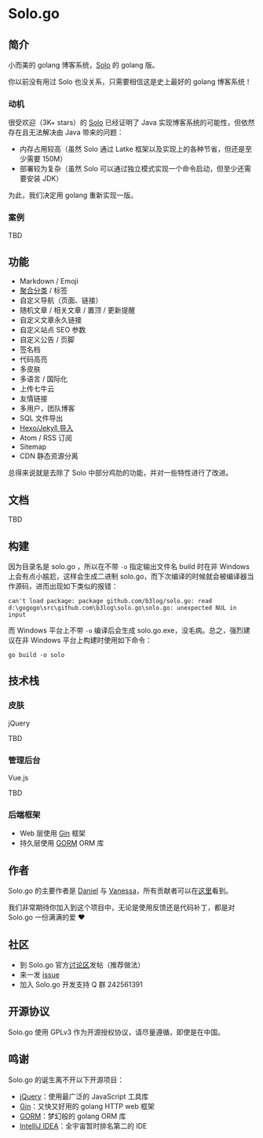 # Solo.go

## 简介

小而美的 golang 博客系统，[Solo](https://github.com/b3log/solo) 的 golang 版。

你以前没有用过 Solo 也没关系，只需要相信这是史上最好的 golang 博客系统！

### 动机

很受欢迎（3K+ stars）的 [Solo](https://github.com/b3log/solo) 已经证明了 Java 实现博客系统的可能性，但依然存在且无法解决由 Java 带来的问题：

* 内存占用较高（虽然 Solo 通过 Latke 框架以及实现上的各种节省，但还是至少需要 150M）
* 部署较为复杂（虽然 Solo 可以通过独立模式实现一个命令启动，但至少还需要安装 JDK）

为此，我们决定用 golang 重新实现一版。

### 案例

TBD

## 功能

* Markdown / Emoji
* [聚合分类](https://github.com/b3log/solo/issues/12256) / 标签
* 自定义导航（页面、链接）
* 随机文章 / 相关文章 / 置顶 / 更新提醒
* 自定义文章永久链接
* 自定义站点 SEO 参数
* 自定义公告 / 页脚
* 签名档
* 代码高亮
* 多皮肤
* 多语言 / 国际化
* 上传七牛云
* 友情链接
* 多用户，团队博客
* SQL 文件导出
* [Hexo/Jekyll 导入](https://hacpai.com/article/1498490209748)
* Atom / RSS 订阅
* Sitemap
* CDN 静态资源分离 

总得来说就是去除了 Solo 中部分鸡肋的功能，并对一些特性进行了改进。

## 文档

TBD

## 构建

因为目录名是 solo.go ，所以在不带 `-o` 指定输出文件名 build 时在非 Windows 上会有点小尴尬，这样会生成二进制 solo.go，而下次编译的时候就会被编译器当作源码，进而出现如下类似的报错：

```
can't load package: package github.com/b3log/solo.go: read d:\gogogo\src\github.com\b3log\solo.go\solo.go: unexpected NUL in input
```

而 Windows 平台上不带 `-o` 编译后会生成 solo.go.exe，没毛病。总之，强烈建议在非 Windows 平台上构建时使用如下命令：

```
go build -o solo
```

## 技术栈

### 皮肤

jQuery

TBD

### 管理后台

Vue.js

TBD

### 后端框架

* Web 层使用 [Gin](https://github.com/gin-gonic/gin) 框架
* 持久层使用 [GORM](https://github.com/jinzhu/gorm) ORM 库

## 作者

Solo.go 的主要作者是 [Daniel](https://github.com/88250) 与 [Vanessa](https://github.com/Vanessa219)，所有贡献者可以在[这里](https://github.com/b3log/symphony/graphs/contributors)看到。

我们非常期待你加入到这个项目中，无论是使用反馈还是代码补丁，都是对 Solo.go 一份满满的爱 :heart:

## 社区

* 到 Solo.go 官方[讨论区](https://hacpai.com/tag/Solo.go)发帖（推荐做法）
* 来一发 [issue](https://github.com/b3log/solo.go/issues/new)
* 加入 Solo.go 开发支持 Q 群 242561391

## 开源协议

Solo.go 使用 GPLv3 作为开源授权协议，请尽量遵循，即使是在中国。

## 鸣谢

Solo.go 的诞生离不开以下开源项目：

* [jQuery](https://github.com/jquery/jquery)：使用最广泛的 JavaScript 工具库
* [Gin](https://github.com/gin-gonic/gin)：又快又好用的 golang HTTP web 框架
* [GORM](https://github.com/jinzhu/gorm)：梦幻般的 golang ORM 库
* [IntelliJ IDEA](https://www.jetbrains.com/idea)：全宇宙暂时排名第二的 IDE